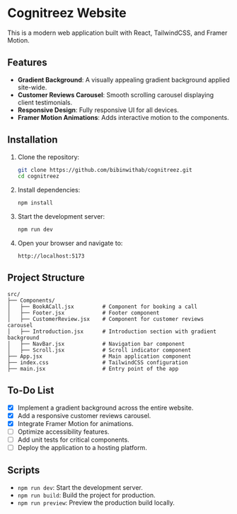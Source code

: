 # Cognitreez Website

This is a modern web application built with React, TailwindCSS, and Framer Motion.

## Features

- **Gradient Background**: A visually appealing gradient background applied site-wide.
- **Customer Reviews Carousel**: Smooth scrolling carousel displaying client testimonials.
- **Responsive Design**: Fully responsive UI for all devices.
- **Framer Motion Animations**: Adds interactive motion to the components.

## Installation

1. Clone the repository:
   ```bash
   git clone https://github.com/bibinwithab/cognitreez.git
   cd cognitreez
   ```

2. Install dependencies:
   ```bash
   npm install
   ```

3. Start the development server:
   ```bash
   npm run dev
   ```

4. Open your browser and navigate to:
   ```
   http://localhost:5173
   ```

## Project Structure

```plaintext
src/
├── Components/
│   ├── BookACall.jsx         # Component for booking a call
│   ├── Footer.jsx            # Footer component
│   ├── CustomerReview.jsx    # Component for customer reviews carousel
│   ├── Introduction.jsx      # Introduction section with gradient background
│   ├── NavBar.jsx            # Navigation bar component
│   ├── Scroll.jsx            # Scroll indicator component
├── App.jsx                   # Main application component
├── index.css                 # TailwindCSS configuration
├── main.jsx                  # Entry point of the app
```

## To-Do List

- [x] Implement a gradient background across the entire website.
- [x] Add a responsive customer reviews carousel.
- [x] Integrate Framer Motion for animations.
- [ ] Optimize accessibility features.
- [ ] Add unit tests for critical components.
- [ ] Deploy the application to a hosting platform.

## Scripts

- `npm run dev`: Start the development server.
- `npm run build`: Build the project for production.
- `npm run preview`: Preview the production build locally.

